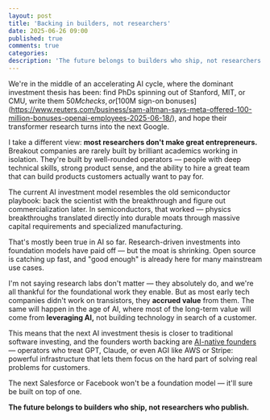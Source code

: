 ```yaml
---
layout: post
title: 'Backing in builders, not researchers'
date: 2025-06-26 09:00
published: true
comments: true
categories:
description: 'The future belongs to builders who ship, not researchers who publish.'
---
```


We're in the middle of an accelerating AI cycle, where the dominant investment thesis has been: find PhDs spinning out of Stanford, MIT, or CMU, write them $50M checks, or [$100M sign-on bonuses](https://www.reuters.com/business/sam-altman-says-meta-offered-100-million-bonuses-openai-employees-2025-06-18/), and hope their transformer research turns into the next Google.

I take a different view: **most researchers don't make great entrepreneurs.** Breakout companies are rarely built by brilliant academics working in isolation. They're built by well-rounded operators — people with deep technical skills, strong product sense, and the ability to hire a great team that can build products customers actually want to pay for.

The current AI investment model resembles the old semiconductor playbook: back the scientist with the breakthrough and figure out commercialization later. In semiconductors, that worked — physics breakthroughs translated directly into durable moats through massive capital requirements and specialized manufacturing.

That's mostly been true in AI so far. Research-driven investments into foundation models have paid off — but the moat is shrinking. Open source is catching up fast, and "good enough" is already here for many mainstream use cases.

I'm not saying research labs don't matter — they absolutely do, and we're all thankful for the foundational work they enable. But as most early tech companies didn't work on transistors, they **accrued value** from them. The same will happen in the age of AI, where most of the long-term value will come from **leveraging AI,** not building technology in search of a customer.

This means that the next AI investment thesis is closer to traditional software investing, and the founders worth backing are [AI-native founders](https://kenneth.io/post/ai-native-founders-and-the-new-reality-for-early-stage-investing) — operators who treat GPT, Claude, or even AGI like AWS or Stripe: powerful infrastructure that lets them focus on the hard part of solving real problems for customers.

The next Salesforce or Facebook won't be a foundation model — it'll sure be built on top of one.

**The future belongs to builders who ship, not researchers who publish.**
